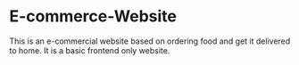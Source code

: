 # E-commerce-Website
This is an e-commercial website based on ordering food and get it delivered to home. It is a basic frontend only website.
